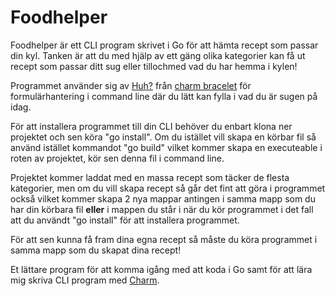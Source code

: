 # Foodhelper

Foodhelper är ett CLI program skrivet i Go för att hämta recept som passar din kyl.
Tanken är att du med hjälp av ett gäng olika kategorier kan få ut recept som passar ditt sug eller tillochmed vad du har hemma i kylen!

Programmet använder sig av [Huh?](https://github.com/charmbracelet/huh) från [charm bracelet](charm.sh) för formulärhantering i command line där du lätt kan fylla i vad du är sugen på idag.

För att installera programmet till din CLI behöver du enbart klona ner projektet och sen köra "go install". Om du istället vill skapa en körbar fil så använd istället kommandot "go build" vilket kommer skapa en executeable i roten av projektet, kör sen denna fil i command line.

Projektet kommer laddat med en massa recept som täcker de flesta kategorier, men om du vill skapa recept så går det fint att göra i programmet också vilket kommer skapa 2 nya mappar antingen i samma mapp som du har din körbara fil **eller** i mappen du står i när du kör programmet i det fall att du användt "go install" för att installera programmet.

För att sen kunna få fram dina egna recept så måste du köra programmet i samma mapp som du skapat dina recept!

Et lättare program för att komma igång med att koda i Go samt för att lära mig skriva CLI program med [Charm](charm.sh).